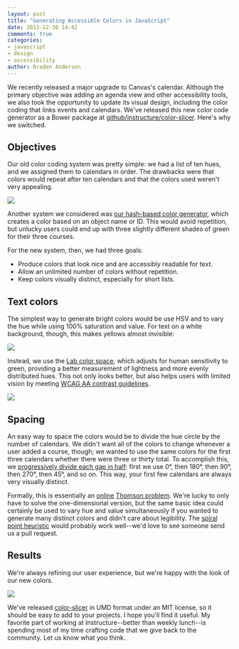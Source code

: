 ```yaml
---
layout: post
title: "Generating Accessible Colors in JavaScript"
date: 2013-12-30 14:42
comments: true
categories:
- javascript
- design
- accessibility
author: Braden Anderson
---
```


We recently released a major upgrade to Canvas's calendar. Although the primary objective was adding an agenda view and other accessibility tools, we also took the opportunity to update its visual design, including the color coding that links events and calendars. We've released this new color code generator as a Bower package at [github/instructure/color-slicer](https://github.com/instructure/color-slicer). Here's why we switched.

<!--more-->

## Objectives

Our old color coding system was pretty simple: we had a list of ten hues, and we assigned them to calendars in order. The drawbacks were that colors would repeat after ten calendars and that the colors used weren't very appealing.

 ![](http://i.imgur.com/6lBEr3V.png)

Another system we considered was [our hash-based color generator](https://github.com/instructure/canvas-lms/blob/stable/app/coffeescripts/util/contextColors.coffee), which creates a color based on an object name or ID. This would avoid repetition, but unlucky users could end up with three slightly different shades of green for their three courses.

For the new system, then, we had three goals:

* Produce colors that look nice and are accessibly readable for text.
* Allow an unlimited number of colors without repetition.
* Keep colors visually distinct, especially for short lists.

## Text colors

The simplest way to generate bright colors would be use HSV and to vary the hue while using 100% saturation and value. For text on a white background, though, this makes yellows almost invisible:

<a href="http://jsfiddle.net/3KX8d/1/"><img src="http://i.imgur.com/kk4ntIE.png" /></a>

Instead, we use the [Lab color space](http://en.wikipedia.org/wiki/Lab_color_space), which adjusts for human sensitivity to green, providing a better measurement of lightness and more evenly distributed hues. This not only looks better, but also helps users with limited vision by meeting [WCAG AA contrast guidelines](http://webaim.org/resources/contrastchecker/).

<a href="http://jsfiddle.net/G9Qmm/1/"><img src="http://i.imgur.com/V5jstLt.png?1" /></a>

## Spacing

An easy way to space the colors would be to divide the hue circle by the number of calendars. We didn't want all of the colors to change whenever a user added a course, though; we wanted to use the same colors for the first three calendars whether there were three or thirty total. To accomplish this, we [progressively divide each gap in half](http://jsfiddle.net/UqSS3/6/): first we use 0°, then 180°, then 90°, then 270°, then 45°, and so on. This way, your first few calendars are always very visually distinct.

Formally, this is essentially an [online](http://en.wikipedia.org/wiki/Online_algorithm) [Thomson problem](http://en.wikipedia.org/wiki/Thomson_problem). We're lucky to only have to solve the one-dimensional version, but the same basic idea could certainly be used to vary hue and value simultaneously if you wanted to generate many distinct colors and didn't care about legibility. The [spiral point heuristic](http://sitemason.vanderbilt.edu/page/hmbADS) would probably work well--we'd love to see someone send us a pull request.

## Results

We're always refining our user experience, but we're happy with the look of our new colors.

 ![](http://i.imgur.com/GLSrwyh.png?1)

We've released [color-slicer](https://github.com/instructure/color-slicer) in UMD format under an MIT license, so it should be easy to add to your projects. I hope you'll find it useful. My favorite part of working at Instructure--better than weekly lunch--is spending most of my time crafting code that we give back to the community. Let us know what you think.

